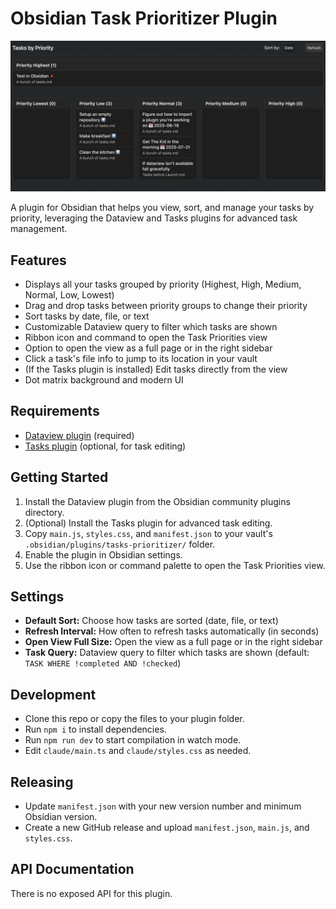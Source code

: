 # Obsidian Task Prioritizer Plugin

![Preview of the Plugin](preview.png)

A plugin for Obsidian that helps you view, sort, and manage your tasks by priority, leveraging the Dataview and Tasks plugins for advanced task management.

## Features

-   Displays all your tasks grouped by priority (Highest, High, Medium, Normal, Low, Lowest)
-   Drag and drop tasks between priority groups to change their priority
-   Sort tasks by date, file, or text
-   Customizable Dataview query to filter which tasks are shown
-   Ribbon icon and command to open the Task Priorities view
-   Option to open the view as a full page or in the right sidebar
-   Click a task's file info to jump to its location in your vault
-   (If the Tasks plugin is installed) Edit tasks directly from the view
-   Dot matrix background and modern UI

## Requirements

-   [Dataview plugin](https://github.com/blacksmithgu/obsidian-dataview) (required)
-   [Tasks plugin](https://github.com/obsidian-tasks-group/obsidian-tasks) (optional, for task editing)

## Getting Started

1. Install the Dataview plugin from the Obsidian community plugins directory.
2. (Optional) Install the Tasks plugin for advanced task editing.
3. Copy `main.js`, `styles.css`, and `manifest.json` to your vault's `.obsidian/plugins/tasks-prioritizer/` folder.
4. Enable the plugin in Obsidian settings.
5. Use the ribbon icon or command palette to open the Task Priorities view.

## Settings

-   **Default Sort:** Choose how tasks are sorted (date, file, or text)
-   **Refresh Interval:** How often to refresh tasks automatically (in seconds)
-   **Open View Full Size:** Open the view as a full page or in the right sidebar
-   **Task Query:** Dataview query to filter which tasks are shown (default: `TASK WHERE !completed AND !checked`)

## Development

-   Clone this repo or copy the files to your plugin folder.
-   Run `npm i` to install dependencies.
-   Run `npm run dev` to start compilation in watch mode.
-   Edit `claude/main.ts` and `claude/styles.css` as needed.

## Releasing

-   Update `manifest.json` with your new version number and minimum Obsidian version.
-   Create a new GitHub release and upload `manifest.json`, `main.js`, and `styles.css`.

## API Documentation

There is no exposed API for this plugin.
